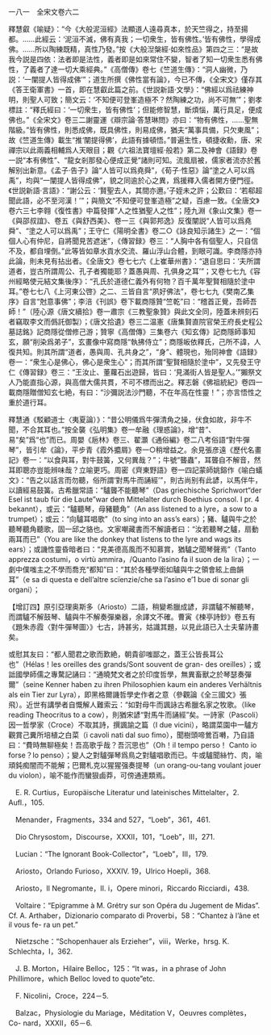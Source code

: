 一八一　全宋文卷六二

釋慧叡《喻疑》：“今《大般泥洹經》法顯道人遠尋真本，於天竺得之，持至揚都。……此經云：‘泥洹不滅，佛有真我；一切衆生，皆有佛性。’皆有佛性，學得成佛。……所以陶練既精，真性乃發。”按《大般湼槃經·如來性品》第四之三：“是故我今説是四依：法者即是法性，義者即是如來常住不變，智者了知一切衆生悉有佛性，了義者了達一切大乘經典。”《高僧傳》卷七《竺道生傳》：“洞人幽微，乃説：‘一闡提人皆得成佛’”；道生所撰《佛性當有論》，今已不傳，《全宋文》僅存其《答王衛軍書》一首，即在慧叡此篇之前。《世説新語·文學》：“佛經以爲祛練神明，則聖人可致；簡文云：‘不知便可登峯造極不？然陶練之功，尚不可無’”；劉孝標註：“釋氏經曰：‘一切衆生，皆有佛性’；但能修智慧，斷煩惱，萬行具足，便成佛也。”《全宋文》卷三二謝靈運《辯宗論·答慧琳問》亦曰：“物有佛性，……聖無階級。”皆有佛性，則悉成佛，既具佛性，則易成佛，猶夫“萬事具備，只欠東風”；故《竺道生傳》載生“推‘闡提得佛’，此語有據頓悟。”普遍生性，頓捷收勳，唐、宋禪宗以此兩義相輔爲人天眼目；觀《六祖法寶壇經·般若》第二及神會《語録》卷一説“本有佛性”、“龍女剎那發心便成正覺”諸則可知。流風扇被，儒家者流亦於舊解别出新意。《孟子·告子》論“人皆可以爲堯舜”，《荀子·性惡》論“塗之人可以爲禹”，均與“一闡提人皆得成佛”，貌之同逾於心之異，爲援釋入儒者開方便門徑。《世説新語·言語》：“謝公云：‘賢聖去人，其間亦邇。’子姪未之許；公歎曰：‘若郗超聞此語，必不至河漢！’”；與簡文“不知便可登峯造極”之疑，百慮一致。《全唐文》卷六三七李翱《復性書》中篇發揮“人之性猶聖人之性”；陸九淵《象山文集》卷一《與邵叔誼》、卷五《與舒西美》、卷一三《與郭邦逸》反復闡説“人皆可以爲堯舜”、“塗之人可以爲禹”；王守仁《陽明全書》卷二○《詠良知示諸生》之一：“個個人心有仲尼，自將聞見苦遮迷”，《傳習録》卷三：“人胸中各有個聖人，只自信不及，都自埋倒。”此等皆如章水貢水交流、羅山浮山合體，到眼可識。李商隱亦持此論，則未見有拈出者。《全唐文》卷七七六《上崔華州書》：“退自思曰：‘夫所謂道者，豈古所謂周公、孔子者獨能耶？蓋愚與周、孔俱身之耳’”；又卷七七九《容州經略使元結文集後序》：“孔氏於道德仁義外有何物？百千萬年聖賢相隨於塗中耳。”卷七七八《上河東公啓》之二、三皆自言“夙好佛法”，卷七七九《樊南乙集序》自言“尅意事佛”；李涪《刊誤》卷下載商隱贊“竺乾”曰：“稽首正覺，吾師吾師！”（陸心源《唐文續拾》卷一肅宗《三教聖象贊》與此文全同，陸蓋未辨刻石者竊取李文而僞託御製）；《唐文拾遺》卷三二温憲《唐集賢直院官榮王府長史程公墓誌銘》記商隱從僧修己游；贊寧《高僧傳》三集卷六《知玄傳》記商隱師事知玄，願“削染爲弟子”，玄畫像中寫商隱“執拂侍立”；商隱皈依釋氏，己所不諱，人復共知。則其所謂“道者，愚與周、孔共身之”，“身”、體現也，殆同神會《語録》卷一：“衆生心是佛心，佛心是衆生心”；而其所謂“聖賢相隨於塗中”，又先發王守仁《傳習録》卷三：“王汝止、董蘿石出遊歸，皆曰：‘見滿街人皆是聖人。’”獺祭文人乃能直指心源，與高僧大儒共貫，不可不標而出之。釋志磐《佛祖統紀》卷四一載商隱贈僧知玄七絶，有曰：“沙彌説法沙門聽，不在年高在性靈！”；亦言悟性之重於道行耳。

釋慧通《駁顧道士〈夷夏論）》：“昔公明儀爲牛彈清角之操，伏食如故，非牛不聞，不合其耳也。”按全襲《弘明集》卷一牟融《理惑論》，增“昔”、易“矣”爲“也”而已。周嬰《巵林》卷三、翟灝《通俗編》卷二八考俗語“對牛彈琴”，皆引牟《論》，平步青《霞外攟屑》卷一○稍增益之。余見張彦遠《歷代名畫記》卷一：“以食與耳，對牛鼓簧，又何異哉？”；牛號“聾蟲”，耳聾自不解音，然耳即聰亦豈能辨味哉？立喻更巧。周密《齊東野語》卷一四記蒙師姚鎔作《喻白蟻文》：“告之以話言而勿聽，俗所謂‘對馬牛而誦經’”，則古尚别有此諺，以馬伴牛，以讀經易鼓簧。古希臘常語：“驢聾不能聽琴”（Das griechische Sprichwort“der Esel ist taub für die Laute”war dem Mittelalter durch Boethius consol. I pr. 4 bekannt），或云：“驢聽琴，母豬聽角”（An ass listened to a lyre，a sow to a trumpet）；或云：“向驢耳唱歌”（to sing into an ass’s ears）；豬、驢與牛之於聽琴聽角聽歌，固一邱之貉也。文家嘲藏書而不解讀者曰：“汝若聽琴之驢，扇動兩耳而已”（You are like the donkey that listens to the lyre and wags its ears）；或譏性靈昏暗者曰：“見美德高風而不知慕賞，猶驢之聞琴聲焉”（Tanto apprezza costumi，o virtù ammira，/Quanto l’asino fa il suon de la lira）；一劇中僕嗤主之不學而喬充“都知”曰：“其於各種學銜如驢與牛之領會絃上曲韻耳”（e sa di questa e dell’altre scïenzie/che sa l’asino e’1 bue di sonar gli organi）；

【增訂四】原引亞理奥斯多（Ariosto）二語，稍變希臘成諺，非謂驢不解聽琴，而謂驢不解鼓琴、驢與牛不解奏彈樂器，余譯文不確。曹寅《楝亭詩鈔》卷五有《題朱赤霞〈對牛彈琴圖〉》七古，詩甚劣，姑識其題，以見此語已入士夫輩詩畫矣。

或慰其友曰：“都人聞君之歌而歎絶，朝貴卻嗤鄙之，蓋王公皆長耳公也”（Hélas！les oreilles des grands/Sont souvent de gran-
des oreilles）；或詆國學師儒之專騖記誦曰：“通曉梵文者之於印度哲學，無異畜獸之於琴瑟奏彈爾”（seine Kenner haben zu ihren Philosophien kaum ein anderes Verhältnis als ein Tier zur Lyra），即黑格爾譏哲學史作者之意（參觀論《全三國文》張飛）。近世有講學者自慨解人難索云：“如對母牛而諷詠古希臘名家之牧歌。（like reading Theocritus to a cow），則猶宋諺“對馬牛而誦經”矣。一詩家（Pascoli）因一哲學家（Croce）不取其詩，撰諷諭之篇（I due vicini），略謂菜園中一驢方觀賞己糞所培植之白菜（i cavoli nati dal suo fimo），聞樹頭啼鶯百囀，乃自語曰：“費時無聊極矣！吾高歌乎哉？吾沉思也”（Oh！il tempo perso！ Canto io forse？lo penso）；變人之對驢彈琴爲鳥之對驢唱歌而已。牛或驢聞絲竹、肉，喻頑鈍痴闇而不能解；巴爾札克以猩猩强奏提琴（un orang-ou-tang voulant jouer du violon），喻不能作而蠻狠鹵莽，可傍通連類焉。











　E. R. Curtius，Europäische Literatur und lateinisches Mittelalter，2. Aufl.，105.

　Menander，Fragments，334 and 527，“Loeb”，361，461.

　Dio Chrysostom，Discourse，XXXII，101，“Loeb”，III，271.

　Lucian：“The Ignorant Book-Collector”，“Loeb”，III，179.

　Ariosto，Orlando Furioso，XXXIV. 19，Ulrico Hoepli，368.

　Ariosto，Il Negromante，II. i，Opere minori，Riccardo Ricciardi，438.

　Voltaire：“Epigramme à M. Grétry sur son Opéra du Jugement de Midas”. Cf. A. Arthaber，Dizionario comparato di Proverbi，58：“Chantez à l’âne et il vous fe-
ra un pet.”

　Nietzsche：“Schopenhauer als Erzieher”，viii，Werke，hrsg. K. Schlechta，I，362.

　J. B. Morton，Hilaire Belloc，125：“It was，in a phrase of John Phillimore，which Belloc loved to quote”etc.

　F. Nicolini，Croce，224－5.

　Balzac，Physiologie du Mariage，Méditation V，Oeuvres complètes，Co-
nard，XXXII，65－6.